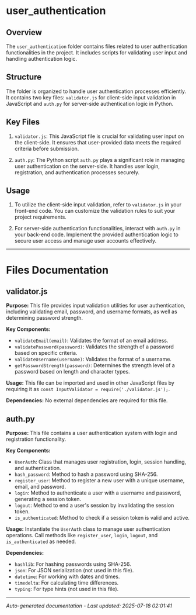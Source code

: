 # user_authentication

## Overview
The `user_authentication` folder contains files related to user authentication functionalities in the project. It includes scripts for validating user input and handling authentication logic.

## Structure
The folder is organized to handle user authentication processes efficiently. It contains two key files: `validator.js` for client-side input validation in JavaScript and `auth.py` for server-side authentication logic in Python.

## Key Files
1. `validator.js`: This JavaScript file is crucial for validating user input on the client-side. It ensures that user-provided data meets the required criteria before submission.
   
2. `auth.py`: The Python script `auth.py` plays a significant role in managing user authentication on the server-side. It handles user login, registration, and authentication processes securely.

## Usage
1. To utilize the client-side input validation, refer to `validator.js` in your front-end code. You can customize the validation rules to suit your project requirements.

2. For server-side authentication functionalities, interact with `auth.py` in your back-end code. Implement the provided authentication logic to secure user access and manage user accounts effectively.

---

# Files Documentation

## validator.js

**Purpose:** This file provides input validation utilities for user authentication, including validating email, password, and username formats, as well as determining password strength.

**Key Components:**
- `validateEmail(email)`: Validates the format of an email address.
- `validatePassword(password)`: Validates the strength of a password based on specific criteria.
- `validateUsername(username)`: Validates the format of a username.
- `getPasswordStrength(password)`: Determines the strength level of a password based on length and character types.

**Usage:** This file can be imported and used in other JavaScript files by requiring it as `const InputValidator = require('./validator.js');`.

**Dependencies:** No external dependencies are required for this file.

## auth.py

**Purpose:** This file contains a user authentication system with login and registration functionality.

**Key Components:**
- `UserAuth`: Class that manages user registration, login, session handling, and authentication.
- `hash_password`: Method to hash a password using SHA-256.
- `register_user`: Method to register a new user with a unique username, email, and password.
- `login`: Method to authenticate a user with a username and password, generating a session token.
- `logout`: Method to end a user's session by invalidating the session token.
- `is_authenticated`: Method to check if a session token is valid and active.

**Usage:** Instantiate the `UserAuth` class to manage user authentication operations. Call methods like `register_user`, `login`, `logout`, and `is_authenticated` as needed.

**Dependencies:** 
- `hashlib`: For hashing passwords using SHA-256.
- `json`: For JSON serialization (not used in this file).
- `datetime`: For working with dates and times.
- `timedelta`: For calculating time differences.
- `typing`: For type hints (not used in this file).

---
*Auto-generated documentation - Last updated: 2025-07-18 02:01:41*
